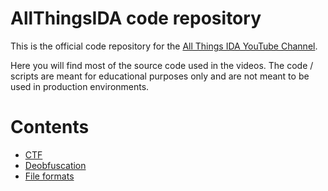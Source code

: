 # AllThingsIDA code repository

This is the official code repository for the [All Things IDA YouTube Channel](https://www.youtube.com/@allthingsida).

Here you will find most of the source code used in the videos. The code / scripts are meant for educational purposes only and are not meant to be used in production environments.


# Contents

- [CTF](./ctfs/README.md)
- [Deobfuscation](./deobfuscation/README.md)
- [File formats](./file-formats/README.md)
